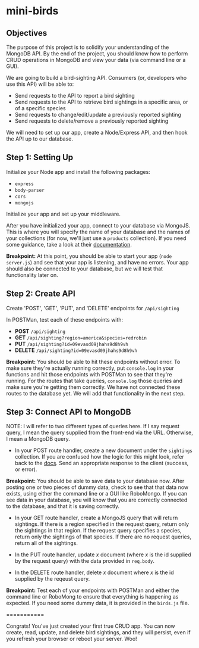 # mini-birds
## Objectives
The purpose of this project is to solidify your understanding of the MongoDB API.  By the end of the project, you should know how to perform CRUD operations in MongoDB and view your data (via command line or a GUI).

We are going to build a bird-sighting API.  Consumers (or, developers who use this API) will be able to:

 * Send requests to the API to report a bird sighting
 * Send requests to the API to retrieve bird sightings in a specific area, or of a specific species
 * Send requests to change/edit/update a previously reported sighting
 * Send requests to delete/remove a previously reported sighting

We will need to set up our app, create a Node/Express API, and then hook the API up to our database.

## Step 1: Setting Up

Initialize your Node app and install the following packages:
 * `express`
 * `body-parser`
 * `cors`
 * `mongojs`

Initialize your app and set up your middleware.

After you have initialized your app, connect to your database via MongoJS.  This is where you will specify the name of your database and the names of your collections (for now, we'll just use a `products` collection).  If you need some guidance, take a look at their [documentation](https://github.com/mafintosh/mongojs).

**Breakpoint:** At this point, you should be able to start your app (`node server.js`) and see that your app is listening, and have no errors.  Your app should also be connected to your database, but we will test that functionality later on.

## Step 2: Create API

Create 'POST', 'GET', 'PUT', and 'DELETE' endpoints for `/api/sighting`

In POSTMan, test each of these endpoints with:

 * **POST** `/api/sighting`
 * **GET** `/api/sighting?region=america&species=redrobin`
 * **PUT** `/api/sighting?id=09evasd09jhahs9d8h9vh`
 * **DELETE** `/api/sighting?id=09evasd09jhahs9d8h9vh`

**Breakpoint:** You should be able to hit these endpoints without error.  To make sure they're actually running correctly, put `console.log` in your functions and hit those endpoints with POSTMan to see that they're running.  For the routes that take queries, `console.log` those queries and make sure you're getting them correctly.  We have not connected these routes to the database yet.  We will add that functionality in the next step.

## Step 3: Connect API to MongoDB

NOTE: I will refer to two different types of queries here.  If I say request query, I mean the query supplied from the front-end via the URL.  Otherwise, I mean a MongoDB query.

 - In your POST route handler, create a new document under the `sightings` collection.  If you are confused how the logic for this might look, refer back to the [docs](https://github.com/mafintosh/mongojs#api). Send an appropriate response to the client (success, or error).

**Breakpoint:** You should be able to save data to your database now.  After posting one or two pieces of dummy data, check to see that that data now exists, using either the command line or a GUI like RoboMongo. If you can see data in your database, you will know that you are correctly connected to the database, and that it is saving correctly.

 - In your GET route handler, create a MongoJS query that will return sightings.  If there is a region specified in the request query, return only the sightings in that region.  If the request query specifies a species, return only the sightings of that species.  If there are no request queries, return all of the sightings.

 - In the PUT route handler, update *x* document (where *x* is the id supplied by the request query) with the data provided in `req.body`.

 - In the DELETE route handler, delete *x* document where *x* is the id supplied by the reqeust query.

**Breakpoint:** Test each of your endpoints with POSTMan and either the command line or RoboMong to ensure that everything is happening as expected.  If you need some dummy data, it is provided in the `birds.js` file.

===========

Congrats!  You've just created your first true CRUD app.  You can now create, read, update, and delete bird sightings, and they will persist, even if you refresh your browser or reboot your server.  Woo!
